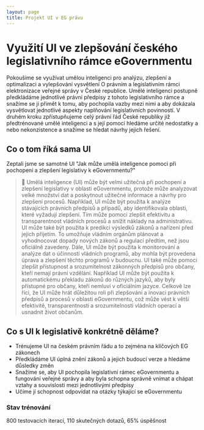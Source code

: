 ```yaml
---
layout: page
title: Projekt UI v EG právu
---
```



# Využití UI ve zlepšování českého legislativního rámce eGovernmentu

Pokoušíme se využívat umělou inteligenci pro analýzu, zlepšení a optimalizaci a vylepšování  vysvětlení O právním a legislativním  rámci elektronizace veřejné správy v České republice. Umělé inteligenci postupně předkládáme jednotlivé právní předpisy z tohoto legislativního rámce a snažíme se ji přimět k tomu, aby pochopila vazby mezi nimi a aby dokázala vysvětlovat jednotlivé aspekty naplňování legislativních povinností. V druhém kroku zpřístupňujeme celý právní řád České republiky již předtrénované umělé inteligenci a s její pomocí hledáme určité nedostatky a nebo nekonzistence a snažíme se hledat návrhy jejich řešení.

## Co o tom říká sama UI

Zeptali jsme se samotné UI "Jak může umělá inteligence pomoci při pochopení a zlepšení legislativy k eGovernmentu?"

> 🤖 Umělá inteligence (UI) může být velmi užitečná při pochopení a zlepšení legislativy v oblasti eGovernmentu, protože může analyzovat velké množství dat a poskytnout užitečné informace a návrhy pro zlepšení procesů. Například, UI může být použita k analýze stávajících právních předpisů a případů, aby identifikovala oblasti, které vyžadují zlepšení. Tím může pomoci zlepšit efektivitu a transparentnost vládních procesů a snížit náklady na administrativu. UI může také být použita k predikci výsledků zákonů a nařízení před jejich přijetím. To umožňuje vládním orgánům plánovat a vyhodnocovat dopady nových zákonů a regulací předtím, než jsou oficiálně zavedeny. Dále, UI může být použita k monitorování a analýze dat o účinnosti vládních programů, aby mohla být provedena úprava a zlepšení těchto programů v budoucnu. UI také může pomoci zlepšit přístupnost a srozumitelnost zákonných předpisů pro občany, kteří nemají právní vzdělání. Například UI může být použita k automatickému překladu zákonů do různých jazyků, aby byly přístupné pro občany, kteří nemluví v oficiálním jazyce. Celkově lze říci, že UI může hrát důležitou roli při zlepšování a inovaci právních předpisů a procesů v oblasti eGovernmentu, což může vést k větší efektivitě, transparentnosti a srozumitelnosti vládních operací a usnadnit život občanům.


## Co s UI k legislativě konkrétně děláme?

- Trénujeme UI na českém právním řádu a to zejména na klíčových EG zákonech
- Předkládáme UI úplná znění zákonů a jejich budoucí verze a hledáme důsledky změn
- Snažíme se, aby UI pochopila legislativní rámec eGovernmentu a fungování veřejné správy a aby byla schopna správně vnímat a chápat vztahy a souvislosti mezi jednotlivými předpisy
- Učíme jí schopnost odpovídat na otázky týkající se eGovernmentu

### Stav trénování

800 testovacích iterací,
110 skutečných dotazů,
65% úspěšnost
